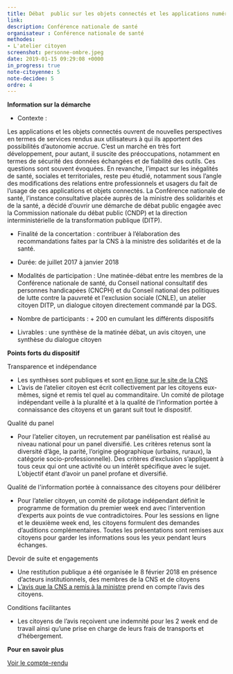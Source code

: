 ```yaml
---
title: Débat  public sur les objets connectés et les applications numériques en santé
link: 
description: Conférence nationale de santé
organisateur : Conférence nationale de santé
methodes:
- L'atelier citoyen
screenshot: personne-ombre.jpeg
date: 2019-01-15 09:29:08 +0000
in_progress: true
note-citoyenne: 5
note-decidee: 5
ordre: 4
---
```


**Information sur la démarche**

* Contexte : 

Les applications et les objets connectés ouvrent de nouvelles perspectives en termes de services rendus aux utilisateurs à qui ils apportent des possibilités d’autonomie accrue. C’est un marché en très fort développement, pour autant, il suscite des préoccupations, notamment en termes de sécurité des données échangées et de fiabilité des outils. Ces questions sont souvent évoquées. En revanche, l’impact sur les inégalités de santé, sociales et territoriales, reste peu étudié, notamment sous l’angle des modifications des relations entre professionnels et usagers du fait de l’usage de ces applications et objets connectés.
La Conférence nationale de santé, l’instance consultative placée auprès de la ministre des solidarités et de la santé, a décidé d’ouvrir une démarche de débat public engagée avec la Commission nationale du débat public (CNDP) et la direction interministérielle de la transformation publique (DITP).

* Finalité de la concertation : contribuer à l’élaboration des recommandations faites par la CNS à la ministre des solidarités et de la santé. 

* Durée: de juillet 2017 à janvier 2018

* Modalités de participation : Une matinée-débat  entre les membres de la Conférence nationale de santé, du Conseil national consultatif des personnes handicapées (CNCPH) et du Conseil national des politiques de lutte contre la pauvreté et l'exclusion sociale (CNLE), un atelier citoyen DITP, un  dialogue citoyen directement commandé par la DGS.

* Nombre de participants : + 200 en cumulant les différents dispositifs

* Livrables : une synthèse de la matinée débat, un avis citoyen, une synthèse du dialogue citoyen

**Points forts du dispositif**

Transparence et indépendance
* Les synthèses sont publiques et sont <a href="https://solidarites-sante.gouv.fr/ministere/acteurs/instances-rattachees/conference-nationale-de-sante/debats-publics-et-seminaire/">en ligne sur le site de la CNS</a>
* L’avis de l’atelier citoyen est écrit collectivement par les citoyens eux-mêmes, signé et remis tel quel au commanditaire. Un comité de pilotage indépendant veille à la pluralité et à la qualité de l’information portée à connaissance des citoyens et un garant suit tout le dispositif.

Qualité du panel
* Pour l’atelier citoyen, un recrutement par panélisation est réalisé au niveau national pour un panel diversifié. Les critères retenus sont la diversité d’âge, la parité, l’origine géographique (urbains, ruraux), la catégorie socio-professionnelle). Des critères d’exclusion s’appliquent à tous ceux qui ont une activité ou un intérêt spécifique avec le sujet. L’objectif étant d’avoir un panel profane et diversifié.

Qualité de l'information portée à connaissance des citoyens pour délibérer
* Pour l’atelier citoyen, un comité de pilotage indépendant définit le programme de formation du premier week end avec l’intervention d’experts aux points de vue contradictoires. Pour les sessions en ligne et le deuxième week end, les citoyens formulent des demandes d’auditions complémentaires. Toutes les présentations sont remises aux citoyens pour garder les informations sous les yeux pendant leurs échanges. 

Devoir de suite et engagements 
* Une restitution publique a été organisée le 8 février 2018 en présence d’acteurs institutionnels, des membres de la CNS et de citoyens
* <a href="https://solidarites-sante.gouv.fr/ministere/acteurs/instances-rattachees/conference-nationale-de-sante/avis-et-recommandations/mandature-2015-2019-les-avis-voeux-et-rapport-adoptes/article/faire-en-sorte-que-les-applications-et-objets-connectes-en-sante-beneficient-a">L’avis que la CNS a remis à la ministre</a> prend en compte l’avis des citoyens.

Conditions facilitantes 
* Les citoyens de l’avis reçoivent une indemnité pour les 2 week end de travail ainsi qu’une prise en charge de leurs frais de transports et d’hébergement. 

**Pour en savoir plus**

<a href="https://solidarites-sante.gouv.fr/ministere/acteurs/instances-rattachees/conference-nationale-de-sante/debats-publics-et-seminaire/">Voir le compte-rendu</a>